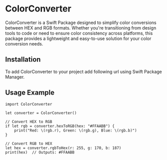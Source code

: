 # ColorConverter

ColorConverter is a Swift Package designed to simplify color conversions between HEX and RGB formats. Whether you're transitioning from design tools to code or need to ensure color consistency across platforms, this package provides a lightweight and easy-to-use solution for your color conversion needs.

## Installation

To add ColorConverter to your project add following url using Swift Package Manager.

## Usage Example
```
import ColorConverter

let converter = ColorConverter()

// Convert HEX to RGB
if let rgb = converter.hexToRGB(hex: "#FFAABB") {
    print("Red: \(rgb.r), Green: \(rgb.g), Blue: \(rgb.b)")
}

// Convert RGB to HEX
let hex = converter.rgbToHex(r: 255, g: 170, b: 187)
print(hex)  // Outputs: #FFAABB
```
